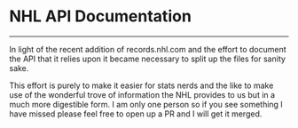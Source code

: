 # NHL API Documentation
---
In light of the recent addition of records.nhl.com and the effort to document 
the API that it relies upon it became necessary to split up the files for sanity
sake.

This effort is purely to make it easier for stats nerds and the like to make
use of the wonderful trove of information the NHL provides to us but in a much
more digestible form. I am only one person so if you see something I have missed
please feel free to open up a PR and I will get it merged.
